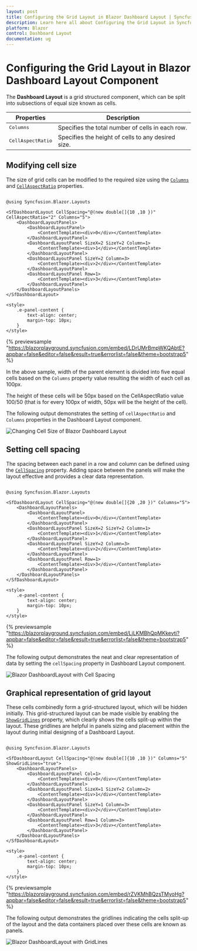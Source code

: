 ```yaml
---
layout: post
title: Configuring the Grid Layout in Blazor Dashboard Layout | Syncfusion
description: Learn here all about Configuring the Grid Layout in Syncfusion Blazor Dashboard Layout component and more.
platform: Blazor
control: Dashboard Layout
documentation: ug
---
```


# Configuring the Grid Layout in Blazor Dashboard Layout Component

The **Dashboard Layout** is a grid structured component, which can be split into subsections of equal size known as cells.

| **Properties** | **Description** |
| --- | --- |
| <kbd>Columns</kbd> | Specifies the total number of cells in each row. |
| <kbd>CellAspectRatio</kbd> | Specifies the height of cells to any desired size. |

## Modifying cell size

The size of grid cells can be modified to the required size using the [`Columns`](https://help.syncfusion.com/cr/blazor/Syncfusion.Blazor.Layouts.SfDashboardLayout.html#Syncfusion_Blazor_Layouts_SfDashboardLayout_Columns) and [`CellAspectRatio`](https://help.syncfusion.com/cr/blazor/Syncfusion.Blazor.Layouts.SfDashboardLayout.html#Syncfusion_Blazor_Layouts_SfDashboardLayout_CellAspectRatio) properties.

```cshtml

@using Syncfusion.Blazor.Layouts

<SfDashboardLayout CellSpacing="@(new double[]{10 ,10 })" CellAspectRatio="2" Columns="5">
    <DashboardLayoutPanels>
        <DashboardLayoutPanel>
            <ContentTemplate><div>0</div></ContentTemplate>
        </DashboardLayoutPanel>
        <DashboardLayoutPanel SizeX=2 SizeY=2 Column=1>
            <ContentTemplate><div>1</div></ContentTemplate>
        </DashboardLayoutPanel>
        <DashboardLayoutPanel SizeY=2 Column=3>
            <ContentTemplate><div>2</div></ContentTemplate>
        </DashboardLayoutPanel>
        <DashboardLayoutPanel Row=1>
            <ContentTemplate><div>3</div></ContentTemplate>
        </DashboardLayoutPanel>
    </DashboardLayoutPanels>
</SfDashboardLayout>

<style>
    .e-panel-content {
        text-align: center;
        margin-top: 10px;
    }
</style>

```

{% previewsample "https://blazorplayground.syncfusion.com/embed/LDrUMrBmpWKQAbtE?appbar=false&editor=false&result=true&errorlist=false&theme=bootstrap5" %}

In the above sample, width of the parent element is divided into five equal cells based on the `Columns` property value resulting the width of each cell as 100px.

The height of these cells will be 50px based on the CellAspectRatio value 100/50 (that is for every 100px of width, 50px will be the height of the cell).

The following output demonstrates the setting of `cellAspectRatio` and `Columns` properties in the Dashboard Layout component.

![Changing Cell Size of Blazor Dashboard Layout](images/blazor-dashboard-layout-cell-size.png)

## Setting cell spacing

The spacing between each panel in a row and column can be defined using the [`CellSpacing`](https://help.syncfusion.com/cr/blazor/Syncfusion.Blazor.Layouts.SfDashboardLayout.html#Syncfusion_Blazor_Layouts_SfDashboardLayout_CellSpacing) property. Adding space between the panels will make the layout effective and provides a clear data representation.

```cshtml

@using Syncfusion.Blazor.Layouts

<SfDashboardLayout CellSpacing="@(new double[]{20 ,20 })" Columns="5">
    <DashboardLayoutPanels>
        <DashboardLayoutPanel>
            <ContentTemplate><div>0</div></ContentTemplate>
        </DashboardLayoutPanel>
        <DashboardLayoutPanel SizeX=2 SizeY=2 Column=1>
            <ContentTemplate><div>1</div></ContentTemplate>
        </DashboardLayoutPanel>
        <DashboardLayoutPanel SizeY=2 Column=3>
            <ContentTemplate><div>2</div></ContentTemplate>
        </DashboardLayoutPanel>
        <DashboardLayoutPanel Row=1>
            <ContentTemplate><div>3</div></ContentTemplate>
        </DashboardLayoutPanel>
    </DashboardLayoutPanels>
</SfDashboardLayout>

<style>
    .e-panel-content {
        text-align: center;
        margin-top: 10px;
    }
</style>

```

{% previewsample "https://blazorplayground.syncfusion.com/embed/LjLKMBhQpMKkevti?appbar=false&editor=false&result=true&errorlist=false&theme=bootstrap5" %}

The following output demonstrates the neat and clear representation of data by setting the `cellSpacing` property in Dashboard Layout component.

![Blazor DashboardLayout with Cell Spacing](images/blazor-dashboard-layout-cell-space.png)

## Graphical representation of grid layout

These cells combinedly form a grid-structured layout, which will be hidden initially. This grid-structured layout can be made visible by enabling the [`ShowGridLines`](https://help.syncfusion.com/cr/blazor/Syncfusion.Blazor.Layouts.SfDashboardLayout.html#Syncfusion_Blazor_Layouts_SfDashboardLayout_ShowGridLines) property, which clearly shows the cells split-up within the layout. These gridlines are helpful in panels sizing and placement within the layout during initial designing of a Dashboard Layout.

```cshtml

@using Syncfusion.Blazor.Layouts

<SfDashboardLayout CellSpacing="@(new double[]{10 ,10 })" Columns="5" ShowGridLines="true">
    <DashboardLayoutPanels>
        <DashboardLayoutPanel Col=1>
            <ContentTemplate><div>0</div></ContentTemplate>
        </DashboardLayoutPanel>
        <DashboardLayoutPanel SizeX=1 SizeY=2 Column=2>
            <ContentTemplate><div>1</div></ContentTemplate>
        </DashboardLayoutPanel>
        <DashboardLayoutPanel SizeY=1 Column=3>
            <ContentTemplate><div>2</div></ContentTemplate>
        </DashboardLayoutPanel>
        <DashboardLayoutPanel Row=1 Column=3>
            <ContentTemplate><div>3</div></ContentTemplate>
        </DashboardLayoutPanel>
    </DashboardLayoutPanels>
</SfDashboardLayout>

<style>
    .e-panel-content {
        text-align: center;
        margin-top: 10px;
    }
</style>

```

{% previewsample "https://blazorplayground.syncfusion.com/embed/rZVKMhBQzsTMyoHg?appbar=false&editor=false&result=true&errorlist=false&theme=bootstrap5" %}

The following output demonstrates the gridlines indicating the cells split-up of the layout and the data containers placed over these cells are known as panels.

![Blazor DashboardLayout with GridLines](images/blazor-dashboard-layout-gridlines.png)